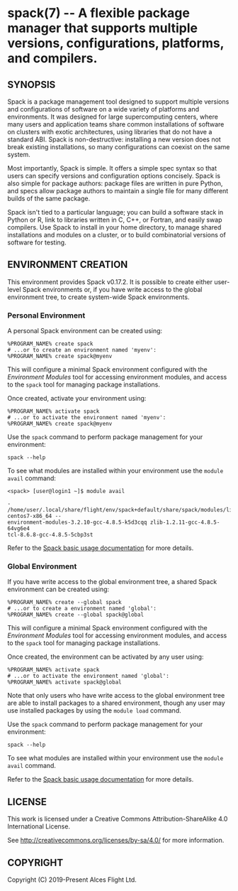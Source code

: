 # spack(7) -- A flexible package manager that supports multiple versions, configurations, platforms, and compilers.

## SYNOPSIS

Spack is a package management tool designed to support multiple
versions and configurations of software on a wide variety of platforms
and environments. It was designed for large supercomputing centers,
where many users and application teams share common installations of
software on clusters with exotic architectures, using libraries that
do not have a standard ABI. Spack is non-destructive: installing a new
version does not break existing installations, so many configurations
can coexist on the same system.

Most importantly, Spack is simple. It offers a simple spec syntax so
that users can specify versions and configuration options
concisely. Spack is also simple for package authors: package files are
written in pure Python, and specs allow package authors to maintain a
single file for many different builds of the same package.

Spack isn't tied to a particular language; you can build a software
stack in Python or R, link to libraries written in C, C++, or Fortran,
and easily swap compilers. Use Spack to install in your home
directory, to manage shared installations and modules on a cluster, or
to build combinatorial versions of software for testing.

## ENVIRONMENT CREATION

This environment provides Spack v0.17.2. It is possible to create
either user-level Spack environments or, if you have write access to
the global environment tree, to create system-wide Spack environments.

### Personal Environment

A personal Spack environment can be created using:

```
%PROGRAM_NAME% create spack
# ...or to create an environment named 'myenv':
%PROGRAM_NAME% create spack@myenv
```

This will configure a minimal Spack environment configured with the
_Environment Modules_ tool for accessing environment modules, and
access to the `spack` tool for managing package installations.

Once created, activate your environment using:

```
%PROGRAM_NAME% activate spack
# ...or to activate the environment named 'myenv':
%PROGRAM_NAME% create spack@myenv
```

Use the `spack` command to perform package management for your
environment:

```
spack --help
```

To see what modules are installed within your environment use the
`module avail` command:

```
<spack> [user@login1 ~]$ module avail

- /home/user/.local/share/flight/env/spack+default/share/spack/modules/linux-centos7-x86_64 --
environment-modules-3.2.10-gcc-4.8.5-k5d3cqq zlib-1.2.11-gcc-4.8.5-64vg6e4
tcl-8.6.8-gcc-4.8.5-5cbp3st
```

Refer to the [Spack basic usage
documentation](https://spack.readthedocs.io/en/latest/basic_usage.html)
for more details.

### Global Environment

If you have write access to the global environment tree, a shared
Spack environment can be created using:

```
%PROGRAM_NAME% create --global spack
# ...or to create a environment named 'global':
%PROGRAM_NAME% create --global spack@global
```

This will configure a minimal Spack environment configured with the
_Environment Modules_ tool for accessing environment modules, and
access to the `spack` tool for managing package installations.

Once created, the environment can be activated by any user using:

```
%PROGRAM_NAME% activate spack
# ...or to activate the environment named 'global':
%PROGRAM_NAME% activate spack@global
```

Note that only users who have write access to the global environment
tree are able to install packages to a shared environment, though any
user may use installed packages by using the `module load` command.

Use the `spack` command to perform package management for your
environment:

```
spack --help
```

To see what modules are installed within your environment use the
`module avail` command.

Refer to the [Spack basic usage
documentation](https://spack.readthedocs.io/en/latest/basic_usage.html)
for more details.

## LICENSE

This work is licensed under a Creative Commons Attribution-ShareAlike
4.0 International License.

See <http://creativecommons.org/licenses/by-sa/4.0/> for more
information.

## COPYRIGHT

Copyright (C) 2019-Present Alces Flight Ltd.
